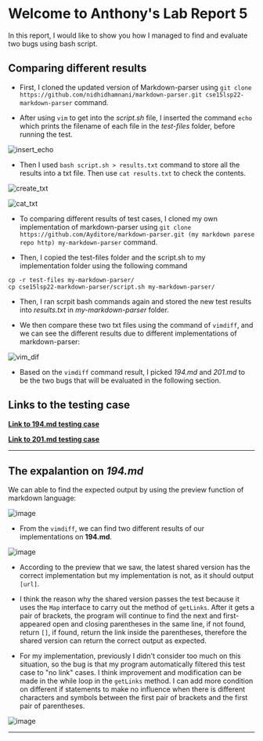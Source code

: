 # Welcome to Anthony's Lab Report 5

In this report, I would like to show you how I managed to find and evaluate two bugs using bash script. 

## Comparing different results  
* First, I cloned the updated version of Markdown-parser using `git clone https://github.com/nidhidhamnani/markdown-parser.git cse15lsp22-markdown-parser` command.  

* After using `vim` to get into the _script.sh_ file, I inserted the command `echo` which prints the filename of each file in the _test-files_ folder, before running the test.  

![insert_echo]()

* Then I used `bash script.sh > results.txt` command to store all the results into a txt file. Then use `cat results.txt` to check the contents.  

![create_txt]()

![cat_txt]()

* To comparing different results of test cases, I cloned my own implementation of markdown-parser using `git clone https://github.com/Ayditore/markdown-parser.git (my markdown parese repo http) my-markdown-parser` command.

* Then, I copied the test-files folder and the script.sh to my implementation folder using the following command

```
cp -r test-files my-markdown-parser/
cp cse15lsp22-markdown-parser/script.sh my-markdown-parser/
```

* Then, I ran scrpit bash commands again and stored the new test results into _results.txt_ in _my-markdown-parser_ folder.

* We then compare these two txt files using the command of `vimdiff`, and we can see the different results due to different implementations of markdown-parser:

![vim_dif]()

* Based on the `vimdiff` command result, I picked _194.md_ and _201.md_ to be the two bugs that will be evaluated in the following section.

## Links to the testing case 
[**Link to 194.md testing case**](https://github.com/nidhidhamnani/markdown-parser/blob/main/test-files/194.md)

[**Link to 201.md testing case**](https://github.com/nidhidhamnani/markdown-parser/blob/main/test-files/194.md)

---

## The expalantion on _194.md_
We can able to find the expected output by using the preview function of markdown language:

![image]()

* From the `vimdiff`, we can find two different results of our implementations on **194.md**.

![image]()

* According to the preview that we saw, the latest shared version has the correct implementation but my implementation is not, as it should output `[url]`.

* I think the reason why the shared version passes the test because it uses the `Map` interface to carry out the method of `getLinks`. After it gets a pair of brackets, the program will continue to find the next and first-appeared open and closing parentheses in the same line, if not found, return `[]`, if found, return the link inside the parentheses, therefore the shared version can return the correct output as expected.

* For my implementation, previously I didn't consider too much on this situation, so the bug is that my program automatically filtered this test case to "no link" cases. I think improvement and modification can be made in the while loop in the `getLinks` method. I can add more condition on different if statements to make no influence when there is different characters and symbols between the first pair of brackets and the first pair of parentheses.

![image]()

---

